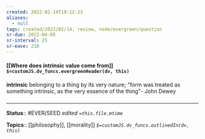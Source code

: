 ```yaml
---
created: 2022-02-14T19:12:23 
aliases:
  - null
tags: created/2022/02/14, review, node/evergreen/question
sr-due: 2022-04-05
sr-interval: 25
sr-ease: 210
---
```


#### [[Where does intrinsic value come from]] `$=customJS.dv_funcs.evergreenHeader(dv, this)`

**intrinsic**
belonging to a thing by its very nature; "form was treated as something intrinsic, as the very essence of the thing"- John Dewey  


### <hr class="footnote"/>

**Status**:: #EVER/SEED 
*edited `=this.file.mtime`*

**Topics**:: [[philosophy]], [[morality]]
*`$=customJS.dv_funcs.outlinedIn(dv, this)`*
